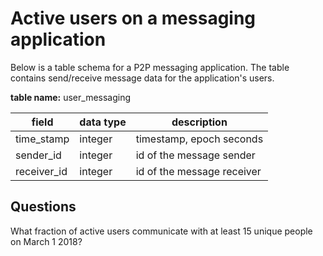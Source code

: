 # Active users on a messaging application

Below is a table schema for a P2P messaging application. The table contains
send/receive message data for the application's users.

**table name:** user_messaging

| field | data type | description |
|-------|-----------|-------------|
| time_stamp | integer | timestamp, epoch seconds |
| sender_id | integer | id of the message sender |
| receiver_id | integer | id of the message receiver |

## Questions

What fraction of active users communicate with at least 15 unique people on March 1 2018?